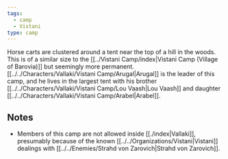 ```yaml
---
tags:
  - camp
  - Vistani
type: camp
---
```



Horse carts are clustered around a tent near the top of a hill in the woods. This is of a similar size to the [[../Vistani Camp/index|Vistani Camp (Village of Barovia)]] but seemingly more permanent. [[../../Characters/Vallaki/Vistani Camp/Arugal|Arugal]] is the leader of this camp, and he lives in the largest tent with his brother [[../../Characters/Vallaki/Vistani Camp/Lou Vaash|Lou Vaash]] and daughter [[../../Characters/Vallaki/Vistani Camp/Arabel|Arabel]].

## Notes

- Members of this camp are not allowed inside [[./index|Vallaki]], presumably because of the known [[../../Organizations/Vistani|Vistani]] dealings with [[../../Enemies/Strahd von Zarovich|Strahd von Zarovich]].

